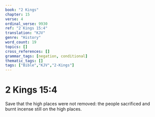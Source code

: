```yaml
---
book: "2 Kings"
chapter: 15
verse: 4
ordinal_verse: 9930
ref: "2 Kings 15:4"
translation: "KJV"
genre: "History"
word_count: 19
topics: []
cross_references: []
grammar_tags: [negation, conditional]
thematic_tags: []
tags: ["Bible","KJV","2-Kings"]
---
```


# 2 Kings 15:4

Save that the high places were not removed: the people sacrificed and burnt incense still on the high places.
